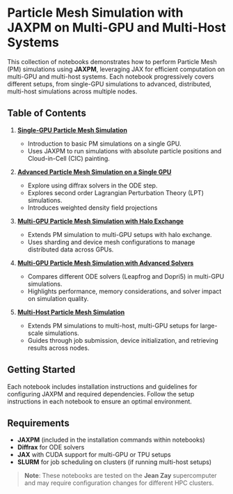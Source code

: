 # Particle Mesh Simulation with JAXPM on Multi-GPU and Multi-Host Systems

This collection of notebooks demonstrates how to perform Particle Mesh (PM) simulations using **JAXPM**, leveraging JAX for efficient computation on multi-GPU and multi-host systems. Each notebook progressively covers different setups, from single-GPU simulations to advanced, distributed, multi-host simulations across multiple nodes.

## Table of Contents

1. **[Single-GPU Particle Mesh Simulation](01-Introduction.ipynb)**
   - Introduction to basic PM simulations on a single GPU.
   - Uses JAXPM to run simulations with absolute particle positions and Cloud-in-Cell (CIC) painting.

2. **[Advanced Particle Mesh Simulation on a Single GPU](02-Advanced_usage.ipynb)**
   - Explore using diffrax solvers in the ODE step.
   - Explores second order Lagrangian Perturbation Theory (LPT) simulations.
   - Introduces weighted density field projections

3. **[Multi-GPU Particle Mesh Simulation with Halo Exchange](03-MultiGPU_PM_Halo.ipynb)**
   - Extends PM simulation to multi-GPU setups with halo exchange.
   - Uses sharding and device mesh configurations to manage distributed data across GPUs.

4. **[Multi-GPU Particle Mesh Simulation with Advanced Solvers](04-MultiGPU_PM_Solvers.ipynb)**
   - Compares different ODE solvers (Leapfrog and Dopri5) in multi-GPU simulations.
   - Highlights performance, memory considerations, and solver impact on simulation quality.

5. **[Multi-Host Particle Mesh Simulation](05-MultiHost_PM.ipynb)**
   - Extends PM simulations to multi-host, multi-GPU setups for large-scale simulations.
   - Guides through job submission, device initialization, and retrieving results across nodes.

## Getting Started

Each notebook includes installation instructions and guidelines for configuring JAXPM and required dependencies. Follow the setup instructions in each notebook to ensure an optimal environment.

## Requirements

- **JAXPM** (included in the installation commands within notebooks)
- **Diffrax** for ODE solvers
- **JAX** with CUDA support for multi-GPU or TPU setups
- **SLURM** for job scheduling on clusters (if running multi-host setups)

> **Note**: These notebooks are tested on the **Jean Zay** supercomputer and may require configuration changes for different HPC clusters.
